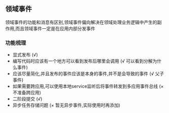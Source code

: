 ## 领域事件 
领域事件的功能和消息有区别,领域事件偏向解决在领域处理业务逻辑中产生的副作用,而且领域事件一定是在应用内部分发事件
### 功能梳理
* 显式发布 (√)
* 编写代码时应该有一个地方可以看到发布后哪里会调用 (√ 可以看到分解为什么事件)
* 应该尽量简化,并且发布的事件应该是本身的事件,并不是会导致的事件 (√ 父子事件)
* 如果需要跨应用,可以使用本地service监听后将事件转发到多应用事件总线 (× 不准备跨应用)
* 二阶段提交 (√)
* 异步任务存储问题 (× 暂无异步事件,实际使用时再添加)
